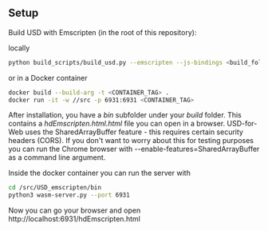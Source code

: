 Setup
-----

Build USD with Emscripten (in the root of this repository):

locally
```sh
python build_scripts/build_usd.py --emscripten --js-bindings <build_folder>
```
or in a Docker container
```sh
docker build --build-arg -t <CONTAINER_TAG> .
docker run -it -w //src -p 6931:6931 <CONTAINER_TAG>
```

After installation, you have a *bin* subfolder under your *build* folder. This contains
a *hdEmscripten.html.html* file you can open in a browser. USD-for-Web uses the SharedArrayBuffer
feature - this requires certain security headers (CORS).
If you don't want to worry about this for testing purposes you can run the Chrome browser
with --enable-features=SharedArrayBuffer as a command line argument.

Inside the docker container you can run the server with

```sh
cd /src/USD_emscripten/bin
python3 wasm-server.py --port 6931
```

Now you can go your browser and open http://localhost:6931/hdEmscripten.html